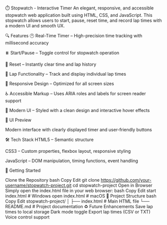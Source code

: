 ⏱️ Stopwatch - Interactive Timer An elegant, responsive, and accessible stopwatch web application built using HTML, CSS, and JavaScript. This stopwatch allows users to start, pause, reset time, and record lap times with a modern UI and smooth UX.

🔍 Features 🕐 Real-Time Timer – High-precision time tracking with millisecond accuracy

⏸️ Start/Pause – Toggle control for stopwatch operation

🔁 Reset – Instantly clear time and lap history

🏁 Lap Functionality – Track and display individual lap times

📱 Responsive Design – Optimized for all screen sizes

♿ Accessible Markup – Uses ARIA roles and labels for screen reader support

🎨 Modern UI – Styled with a clean design and interactive hover effects

📸 UI Preview

Modern interface with clearly displayed timer and user-friendly buttons

🛠️ Tech Stack HTML5 – Semantic structure

CSS3 – Custom properties, flexbox layout, responsive styling

JavaScript – DOM manipulation, timing functions, event handling

🚀 Getting Started

Clone the Repository bash Copy Edit git clone https://github.com/your-username/stopwatch-project.git cd stopwatch-project
Open in Browser Simply open the index.html file in your web browser:
bash Copy Edit start index.html # Windows open index.html # macOS 📂 Project Structure bash Copy Edit stopwatch-project/ │ ├── index.html # Main HTML file └── README.md # Project documentation ♻️ Future Enhancements Save lap times to local storage Dark mode toggle Export lap times (CSV or TXT) Voice control support
